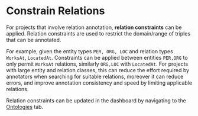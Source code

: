 # Constrain Relations

For projects that involve relation annotation, **relation constraints** can be applied. Relation constraints are used to restrict the domain/range of triples that can be annotated.

For example, given the entity types `PER, ORG, LOC` and relation types `WorksAt`, `LocatedAt`. Constraints can be applied between entities `PER,ORG` to only permit `WorksAt` relations, similarly `ORG,LOC` with `LocatedAt`. For projects with large entity and relation classes, this can reduce the effort required by annotators when searching for suitable relations, moreover it can reduce errors, and improve annotation consistency and speed by limiting applicable relations.

Relation constraints can be updated in the dashboard by navigating to the [Ontologies](/interface/dashboard/ontologies) tab.
